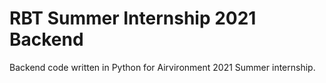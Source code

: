 # RBT Summer Internship 2021 Backend

Backend code written in Python for Airvironment 2021 Summer internship.
